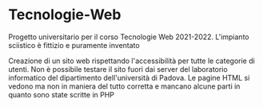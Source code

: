 # Tecnologie-Web
Progetto universitario per il corso Tecnologie Web 2021-2022.
L'impianto sciistico è fittizio e puramente inventato

Creazione di un sito web rispettando l'accessibilità per tutte le categorie di utenti.
Non è possibile testare il sito fuori dai server del laboratorio informatico del dipartimento dell'università di Padova. Le pagine HTML si vedono ma non in maniera del tutto corretta e mancano alcune parti in quanto sono state scritte in PHP
